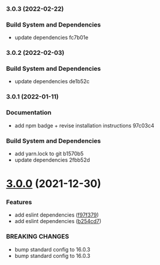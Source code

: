 ### 3.0.3 (2022-02-22)


### Build System and Dependencies

* update dependencies fc7b01e

### 3.0.2 (2022-02-03)


### Build System and Dependencies

* update dependencies de1b52c

### 3.0.1 (2022-01-11)


### Documentation

* add npm badge + revise installation instructions 97c03c4


### Build System and Dependencies

* add yarn.lock to git b1570b5
* update dependencies 2fbb52d

# [3.0.0](https://github.com/chrisEff/eslint-config/compare/v2.1.0...v3.0.0) (2021-12-30)


### Features

* add eslint dependencies ([f97f379](https://github.com/chrisEff/eslint-config/commit/f97f379decb8168aea5e7cec7c8baaf1f9eb1841))
* add eslint dependencies ([b254cd7](https://github.com/chrisEff/eslint-config/commit/b254cd70d7200477e050c7b4ef69018c37ede71d))


### BREAKING CHANGES

* bump standard config to 16.0.3
* bump standard config to 16.0.3
